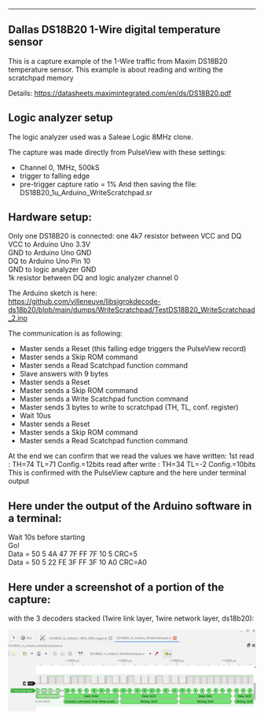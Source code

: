 -----------------------------------------------------------
Dallas DS18B20 1-Wire digital temperature sensor
-------------------------------------------------------------------------------

This is a capture example of the 1-Wire traffic from Maxim DS18B20 temperature sensor.
This example is about reading and writing the scratchpad memory

Details:
https://datasheets.maximintegrated.com/en/ds/DS18B20.pdf

Logic analyzer setup
--------------------

The logic analyzer used was a Saleae Logic 8MHz clone.

The capture was made directly from PulseView with these settings:
- Channel 0, 1MHz, 500kS
- trigger to falling edge  
- pre-trigger capture ratio = 1%
And then saving the file: DS18B20_1u_Arduino_WriteScratchpad.sr

Hardware setup:
--------------

Only one DS18B20 is connected:
one 4k7 resistor between VCC and DQ  
VCC to Arduino Uno 3.3V  
GND to Arduino Uno GND  
DQ to Arduino Uno Pin 10  
GND to logic analyzer GND  
1k resistor between DQ and logic analyzer channel 0  

The Arduino sketch is here:  
https://github.com/villeneuve/libsigrokdecode-ds18b20/blob/main/dumps/WriteScratchpad/TestDS18B20_WriteScratchpad_2.ino

The communication is as following:
 - Master sends a Reset (this falling edge triggers the PulseView record)
 - Master sends a Skip ROM command
 - Master sends a Read Scatchpad function command
 - Slave answers with 9 bytes
 - Master sends a Reset
 - Master sends a Skip ROM command
 - Master sends a Write Scatchpad function command
 - Master sends 3 bytes to write to scratchpad (TH, TL, conf. register)
 - Wait 10us
 - Master sends a Reset
 - Master sends a Skip ROM command
 - Master sends a Read Scatchpad function command
 
 At the end we can confirm that we read the values we have written:
 1st read         : TH=74 TL=71 Config.=12bits
 read after write : TH=34 TL=-2 Config.=10bits
 This is confirmed with the PulseView capture and the here under terminal output

Here under the output of the Arduino software in a terminal:
------------------------------------------------------------

Wait 10s before starting  
Go!  
Data = 50 5 4A 47 7F FF 7F 10 5  CRC=5  
Data = 50 5 22 FE 3F FF 3F 10 A0  CRC=A0  

Here under a screenshot of a portion of the capture:
----------------------------------------------------
with the 3 decoders stacked (1wire link layer, 1wire network layer, ds18b20):  

 
 <img src="https://github.com/villeneuve/libsigrokdecode-ds18b20/blob/main/screenshots/Screenshot%202021-10-04%2010.31.58.png">
